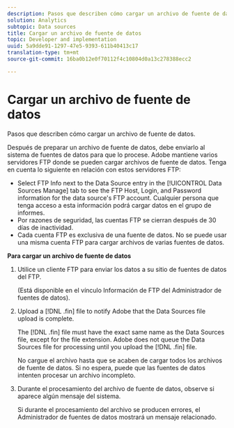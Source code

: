 ```yaml
---
description: Pasos que describen cómo cargar un archivo de fuente de datos.
solution: Analytics
subtopic: Data sources
title: Cargar un archivo de fuente de datos
topic: Developer and implementation
uuid: 5a9dde91-1297-47e5-9393-611b40413c17
translation-type: tm+mt
source-git-commit: 16ba0b12e0f70112f4c10804d0a13c278388ecc2

---
```



# Cargar un archivo de fuente de datos

Pasos que describen cómo cargar un archivo de fuente de datos.

Después de preparar un archivo de fuente de datos, debe enviarlo al sistema de fuentes de datos para que lo procese. Adobe mantiene varios servidores FTP donde se pueden cargar archivos de fuente de datos. Tenga en cuenta lo siguiente en relación con estos servidores FTP:

* Select FTP Info next to the Data Source entry in the [!UICONTROL Data Sources Manage] tab to see the FTP Host, Login, and Password information for the data source's FTP account. Cualquier persona que tenga acceso a esta información podrá cargar datos en el grupo de informes.
* Por razones de seguridad, las cuentas FTP se cierran después de 30 días de inactividad.
* Cada cuenta FTP es exclusiva de una fuente de datos. No se puede usar una misma cuenta FTP para cargar archivos de varias fuentes de datos.

**Para cargar un archivo de fuente de datos**

1. Utilice un cliente FTP para enviar los datos a su sitio de fuentes de datos del FTP.

   (Está disponible en el vínculo Información de FTP del Administrador de fuentes de datos).

1. Upload a [!DNL .fin] file to notify Adobe that the Data Sources file upload is complete.

   The [!DNL .fin] file must have the exact same name as the Data Sources file, except for the file extension. Adobe does not queue the Data Sources file for processing until you upload the [!DNL .fin] file.

   No cargue el archivo hasta que se acaben de cargar todos los archivos de fuente de datos. Si no espera, puede que las fuentes de datos intenten procesar un archivo incompleto.
1. Durante el procesamiento del archivo de fuente de datos, observe si aparece algún mensaje del sistema.

   Si durante el procesamiento del archivo se producen errores, el Administrador de fuentes de datos mostrará un mensaje relacionado.

